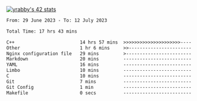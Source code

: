 
[![yrabby's 42 stats](https://badge42.vercel.app/api/v2/cljfd5ku6003508mg283uc00s/stats?cursusId=21&coalitionId=64)](https://github.com/JaeSeoKim/badge42)

<!--START_SECTION:waka-->

```txt
From: 29 June 2023 - To: 12 July 2023

Total Time: 17 hrs 43 mins

C++                        14 hrs 57 mins  >>>>>>>>>>>>>>>>>>>>>----   84.42 %
Other                      1 hr 6 mins     >>-----------------------   06.29 %
Nginx configuration file   29 mins         >------------------------   02.81 %
Markdown                   20 mins         -------------------------   01.97 %
YAML                       16 mins         -------------------------   01.60 %
Limbo                      10 mins         -------------------------   00.99 %
C                          10 mins         -------------------------   00.95 %
Git                        7 mins          -------------------------   00.73 %
Git Config                 1 min           -------------------------   00.17 %
Makefile                   0 secs          -------------------------   00.05 %
```

<!--END_SECTION:waka-->
